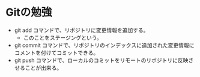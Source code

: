 # Gitの勉強
- git add コマンドで、リポジトリに変更情報を追加する。
  - このことをステージングという。
- git commit コマンドで、リポジトリのインデックスに追加された変更情報にコメントを付けてコミットできる。
- git push コマンドで、ローカルのコミットをリモートのリポジトリに反映させることが出来る。
